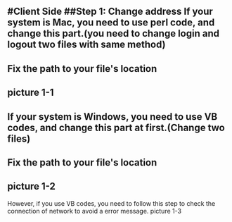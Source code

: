 #Client Side
##Step 1: Change address
If your system is Mac, you need to use perl code, and change this part.(you need to change login and logout two files with same method)
---
Fix the path to your file's location
---
picture 1-1
---
If your system is Windows, you need to use VB codes, and change this part at first.(Change two files)
---
Fix the path to your file's location
---
picture 1-2
---
However, if you use VB codes, you need to follow this step to check the connection of network to avoid a error message.
picture 1-3
